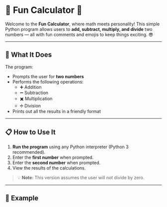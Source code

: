 # 🎉 Fun Calculator 🎉

Welcome to the **Fun Calculator**, where math meets personality! This simple Python program allows users to **add, subtract, multiply, and divide** two numbers — all with fun comments and emojis to keep things exciting. 😎

---

## 🧠 What It Does

The program:
- Prompts the user for **two numbers**
- Performs the following operations:
  - ➕ Addition
  - ➖ Subtraction
  - ✖️ Multiplication
  - ➗ Division
- Prints out all the results in a friendly format

---

## 📋 How to Use It

1. **Run the program** using any Python interpreter (Python 3 recommended).
2. Enter the **first number** when prompted.
3. Enter the **second number** when prompted.
4. View the results of the calculations.

> 💡 **Note:** This version assumes the user will not divide by zero.

---

## 🚀 Example
